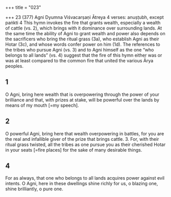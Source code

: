 +++
title = "023"

+++
23 (377)
Agni
Dyumna Viśvacarṣaṇi Ātreya
4 verses: anuṣṭubh, except paṅkti 4
This hymn invokes the fire that grants wealth, especially a wealth of cattle (vs. 2),  which brings with it dominance over surrounding lands. At the same time the ability  of Agni to grant wealth and power also depends on the sacrificers who bring the  ritual grass (3a), who establish Agni as their Hotar (3c), and whose words confer  power on him (1d). The references to the tribes who pursue Agni (vs. 3) and to  Agni himself as the one “who belongs to all lands” (vs. 4) suggest that the fire of  this hymn either was or was at least compared to the common fire that united the  various Ārya peoples.
## 1
O Agni, bring here wealth that is overpowering through the power of  your brilliance
and that, with prizes at stake, will be powerful over the lands by means  of my mouth [=my speech].
## 2
O powerful Agni, bring here that wealth overpowering in battles,
for you are the real and infallible giver of the prize that brings cattle. 3. For, with their ritual grass twisted, all the tribes as one
pursue you as their cherished Hotar in your seats [=fire places] for the  sake of many desirable things.
## 4
For as always, that one who belongs to all lands acquires power against  evil intents.
O Agni, here in these dwellings shine richly for us, o blazing one, shine  brilliantly, o pure one.